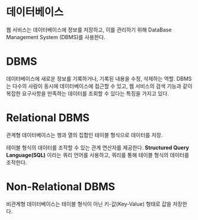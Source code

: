 # 데이터베이스

웹 서비스는 데이터베이스에 정보를 저장하고, 이를 관리하기 위해 DataBase Management System (DBMS)를 사용한다.

# DBMS

데이터베이스에 새로운 정보를 기록하거나, 기록된 내용을 수정, 삭제하는 역할.
DBMS는 다수의 사람이 동시에 데이터베이스에 접근할 수 있고, 웹 서비스의 검색 기능과 같이 복잡한 요구사항을 만족하는 데이터를 조회할 수 있다는 특징을 가지고 있다.

# Relational DBMS

관계형 데이터베이스는 행과 열의 집합인 테이블 형식으로 데이터를 저장.

테이블 형식의 데이터를 조작할 수 있는 관계 연산자를 제공한다.
**Structured Query Language(SQL)** 이라는 쿼리 언어를 사용하고, 쿼리를 통해 테이블 형식의 데이터를 조작한다.

# Non-Relational DBMS

비관계형 데이터베이스는 테이블 형식이 아닌 키-값(Key-Value) 형태로 값을 저장한다.
